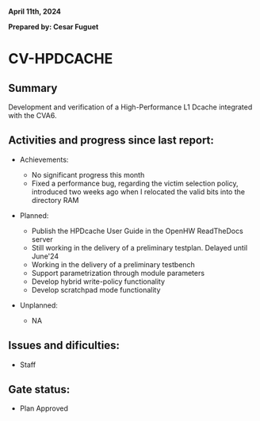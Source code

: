 **April 11th, 2024**

**Prepared by: Cesar Fuguet**

# CV-HPDCACHE

## Summary

Development and verification of a High-Performance L1 Dcache integrated with
the CVA6.


## Activities and progress since last report:

* Achievements:
  * No significant progress this month
  * Fixed a performance bug, regarding the victim selection policy, introduced
two weeks ago when I relocated the valid bits into the directory RAM

* Planned:
  * Publish the HPDcache User Guide in the OpenHW ReadTheDocs server
  * Still working in the delivery of a preliminary testplan. Delayed until June'24
  * Working in the delivery of a preliminary testbench
  * Support parametrization through module parameters
  * Develop hybrid write-policy functionality
  * Develop scratchpad mode functionality

* Unplanned:
  * NA

## Issues and dificulties:

* Staff

## Gate status:

* Plan Approved
